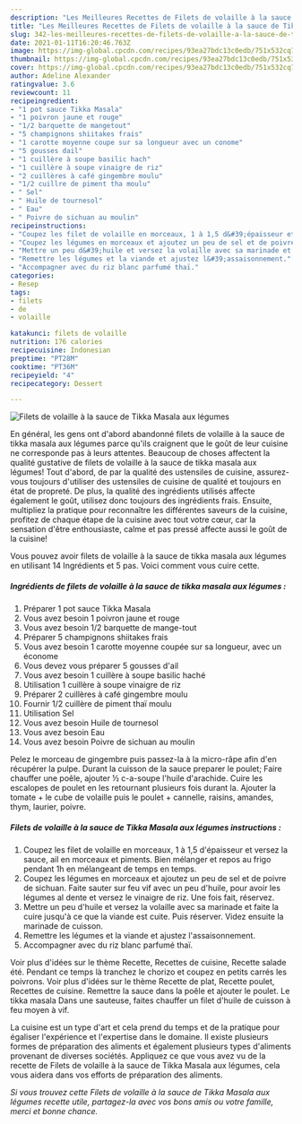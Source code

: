 ```yaml
---
description: "Les Meilleures Recettes de Filets de volaille à la sauce de Tikka Masala aux légumes"
title: "Les Meilleures Recettes de Filets de volaille à la sauce de Tikka Masala aux légumes"
slug: 342-les-meilleures-recettes-de-filets-de-volaille-a-la-sauce-de-tikka-masala-aux-legumes
date: 2021-01-11T16:20:46.763Z
image: https://img-global.cpcdn.com/recipes/93ea27bdc13c0edb/751x532cq70/filets-de-volaille-a-la-sauce-de-tikka-masala-aux-legumes-photo-principale-de-la-recette.jpg
thumbnail: https://img-global.cpcdn.com/recipes/93ea27bdc13c0edb/751x532cq70/filets-de-volaille-a-la-sauce-de-tikka-masala-aux-legumes-photo-principale-de-la-recette.jpg
cover: https://img-global.cpcdn.com/recipes/93ea27bdc13c0edb/751x532cq70/filets-de-volaille-a-la-sauce-de-tikka-masala-aux-legumes-photo-principale-de-la-recette.jpg
author: Adeline Alexander
ratingvalue: 3.6
reviewcount: 11
recipeingredient:
- "1 pot sauce Tikka Masala"
- "1 poivron jaune et rouge"
- "1/2 barquette de mangetout"
- "5 champignons shiitakes frais"
- "1 carotte moyenne coupe sur sa longueur avec un conome"
- "5 gousses dail"
- "1 cuillère à soupe basilic hach"
- "1 cuillère à soupe vinaigre de riz"
- "2 cuillères à café gingembre moulu"
- "1/2 cuillre de piment tha moulu"
- " Sel"
- " Huile de tournesol"
- " Eau"
- " Poivre de sichuan au moulin"
recipeinstructions:
- "Coupez les filet de volaille en morceaux, 1 à 1,5 d&#39;épaisseur et versez la sauce, ail en morceaux et piments. Bien mélanger et repos au frigo pendant 1h en mélangeant de temps en temps."
- "Coupez les légumes en morceaux et ajoutez un peu de sel et de poivre de sichuan. Faite sauter sur feu vif avec un peu d&#39;huile, pour avoir les légumes al dente et versez le vinaigre de riz. Une fois fait, réservez."
- "Mettre un peu d&#39;huile et versez la volaille avec sa marinade et faite la cuire jusqu&#39;à ce que la viande est cuite. Puis réserver. Videz ensuite la marinade de cuisson."
- "Remettre les légumes et la viande et ajustez l&#39;assaisonnement."
- "Accompagner avec du riz blanc parfumé thaï."
categories:
- Resep
tags:
- filets
- de
- volaille

katakunci: filets de volaille 
nutrition: 176 calories
recipecuisine: Indonesian
preptime: "PT28M"
cooktime: "PT36M"
recipeyield: "4"
recipecategory: Dessert

---
```



![Filets de volaille à la sauce de Tikka Masala aux légumes](https://img-global.cpcdn.com/recipes/93ea27bdc13c0edb/751x532cq70/filets-de-volaille-a-la-sauce-de-tikka-masala-aux-legumes-photo-principale-de-la-recette.jpg)

En général, les gens ont d'abord abandonné filets de volaille à la sauce de tikka masala aux légumes parce qu'ils craignent que le goût de leur cuisine ne corresponde pas à leurs attentes. Beaucoup de choses affectent la qualité gustative de filets de volaille à la sauce de tikka masala aux légumes! Tout d'abord, de par la qualité des ustensiles de cuisine, assurez-vous toujours d'utiliser des ustensiles de cuisine de qualité et toujours en état de propreté. De plus, la qualité des ingrédients utilisés affecte également le goût, utilisez donc toujours des ingrédients frais. Ensuite, multipliez la pratique pour reconnaître les différentes saveurs de la cuisine, profitez de chaque étape de la cuisine avec tout votre cœur, car la sensation d'être enthousiaste, calme et pas pressé affecte aussi le goût de la cuisine!

<!--inarticleads1-->

Vous pouvez avoir filets de volaille à la sauce de tikka masala aux légumes en utilisant 14 Ingrédients et 5 pas. Voici comment vous cuire cette.

##### Ingrédients de filets de volaille à la sauce de tikka masala aux légumes :

1. Préparer 1 pot sauce Tikka Masala
1. Vous avez besoin 1 poivron jaune et rouge
1. Vous avez besoin 1/2 barquette de mange-tout
1. Préparer 5 champignons shiitakes frais
1. Vous avez besoin 1 carotte moyenne coupée sur sa longueur, avec un économe
1. Vous devez vous préparer 5 gousses d&#39;ail
1. Vous avez besoin 1 cuillère à soupe basilic haché
1. Utilisation 1 cuillère à soupe vinaigre de riz
1. Préparer 2 cuillères à café gingembre moulu
1. Fournir 1/2 cuillère de piment thaï moulu
1. Utilisation  Sel
1. Vous avez besoin  Huile de tournesol
1. Vous avez besoin  Eau
1. Vous avez besoin  Poivre de sichuan au moulin


Pelez le morceau de gingembre puis passez-la à la micro-râpe afin d&#39;en récupérer la pulpe. Durant la cuisson de la sauce preparer le poulet; Faire chauffer une poêle, ajouter ½ c-a-soupe l&#39;huile d&#39;arachide. Cuire les escalopes de poulet en les retournant plusieurs fois durant la. Ajouter la tomate + le cube de volaille puis le poulet + cannelle, raisins, amandes, thym, laurier, poivre. 

<!--inarticleads2-->

##### Filets de volaille à la sauce de Tikka Masala aux légumes instructions :

1. Coupez les filet de volaille en morceaux, 1 à 1,5 d&#39;épaisseur et versez la sauce, ail en morceaux et piments. Bien mélanger et repos au frigo pendant 1h en mélangeant de temps en temps.
1. Coupez les légumes en morceaux et ajoutez un peu de sel et de poivre de sichuan. Faite sauter sur feu vif avec un peu d&#39;huile, pour avoir les légumes al dente et versez le vinaigre de riz. Une fois fait, réservez.
1. Mettre un peu d&#39;huile et versez la volaille avec sa marinade et faite la cuire jusqu&#39;à ce que la viande est cuite. Puis réserver. Videz ensuite la marinade de cuisson.
1. Remettre les légumes et la viande et ajustez l&#39;assaisonnement.
1. Accompagner avec du riz blanc parfumé thaï.


Voir plus d&#39;idées sur le thème Recette, Recettes de cuisine, Recette salade été. Pendant ce temps là tranchez le chorizo et coupez en petits carrés les poivrons. Voir plus d&#39;idées sur le thème Recette de plat, Recette poulet, Recettes de cuisine. Remettre la sauce dans la poêle et ajouter le poulet. Le tikka masala Dans une sauteuse, faites chauffer un filet d&#39;huile de cuisson à feu moyen à vif. 

<!--inarticleads1-->

<p>
La cuisine est un type d'art et cela prend du temps et de la pratique pour égaliser l'expérience et l'expertise dans le domaine. Il existe plusieurs formes de préparation des aliments et également plusieurs types d'aliments provenant de diverses sociétés. Appliquez ce que vous avez vu de la recette de Filets de volaille à la sauce de Tikka Masala aux légumes, cela vous aidera dans vos efforts de préparation des aliments.
</p>

<p>
<i>Si vous trouvez cette Filets de volaille à la sauce de Tikka Masala aux légumes recette utile, partagez-la avec vos bons amis ou votre famille, merci et bonne chance.</i>
</p>
